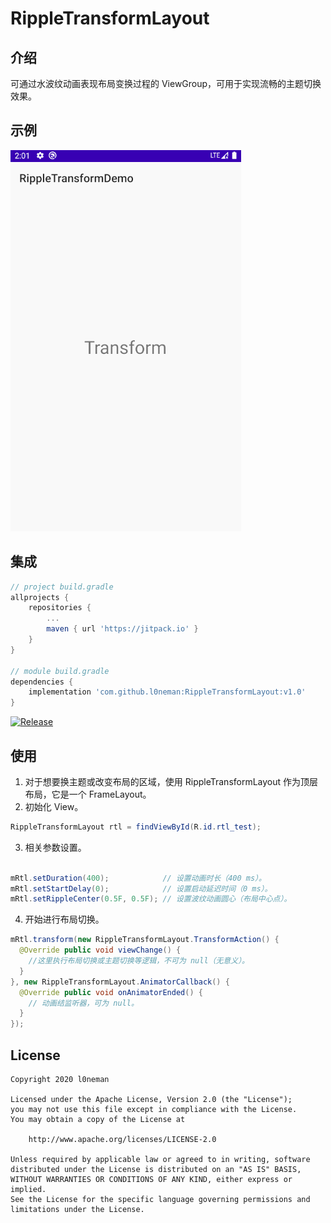 # RippleTransformLayout

## 介绍

可通过水波纹动画表现布局变换过程的 ViewGroup，可用于实现流畅的主题切换效果。

## 示例

![demo](./arts/demo.gif)

## 集成

```groovy
// project build.gradle
allprojects {
    repositories {
        ...
        maven { url 'https://jitpack.io' }
    }
}

// module build.gradle
dependencies {
    implementation 'com.github.l0neman:RippleTransformLayout:v1.0'
}
```

[![Release](https://jitpack.io/v/l0neman/RippleTransformLayout.svg)](https://jitpack.io/#l0neman/RippleTransformLayout)

## 使用

1. 对于想要换主题或改变布局的区域，使用 RippleTransformLayout 作为顶层布局，它是一个 FrameLayout。
2. 初始化 View。

```java
RippleTransformLayout rtl = findViewById(R.id.rtl_test);
```

3. 相关参数设置。

```java
 
mRtl.setDuration(400);            // 设置动画时长（400 ms）。
mRtl.setStartDelay(0);            // 设置启动延迟时间（0 ms）。
mRtl.setRippleCenter(0.5F, 0.5F); // 设置波纹动画圆心（布局中心点）。
```

4. 开始进行布局切换。

```java
mRtl.transform(new RippleTransformLayout.TransformAction() {
  @Override public void viewChange() {
    //这里执行布局切换或主题切换等逻辑，不可为 null（无意义）。
  }
}, new RippleTransformLayout.AnimatorCallback() {
  @Override public void onAnimatorEnded() {
    // 动画结监听器，可为 null。
  }
});
```

## License

```
Copyright 2020 l0neman

Licensed under the Apache License, Version 2.0 (the "License");
you may not use this file except in compliance with the License.
You may obtain a copy of the License at

    http://www.apache.org/licenses/LICENSE-2.0

Unless required by applicable law or agreed to in writing, software
distributed under the License is distributed on an "AS IS" BASIS,
WITHOUT WARRANTIES OR CONDITIONS OF ANY KIND, either express or implied.
See the License for the specific language governing permissions and
limitations under the License.
```
